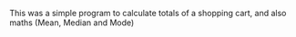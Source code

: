 This was a simple program to calculate totals of a shopping cart, and also maths (Mean, Median and Mode)
